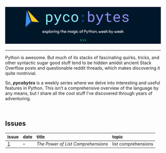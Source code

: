 [![pycobytes](assets/pycobytes-title-full.png)](https://sup2point0.github.io/pycobytes)

---

Python is awesome. But much of its stacks of fascinating quirks, tricks, and other syntactic sugar good stuff tend to be hidden amidst ancient Stack Overflow posts and questionable reddit threads, which makes discovering it quite nontrivial.

So, ***pycobytes*** is a weekly series where we delve into interesting and useful features in Python. This isn’t a comprehensive overview of the language by any means, but I share all the cool stuff I’ve discovered through years of adventuring.


<br>


## Issues

| issue | date | title | topic |
| :---- | :--- | :---- | :---- |
| [1](issues/01.md) | – | *The Power of List Comprehensions* | list comprehensions |
